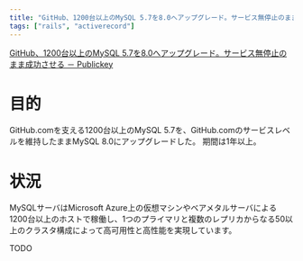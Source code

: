 ```yaml
---
title: "GitHub、1200台以上のMySQL 5.7を8.0へアップグレード。サービス無停止のまま成功させる を読んで"
tags: ["rails", "activerecord"]
---
```


[GitHub、1200台以上のMySQL 5.7を8.0へアップグレード。サービス無停止のまま成功させる － Publickey](https://www.publickey1.jp/blog/23/github1200mysql_5780.html)

# 目的
GitHub.comを支える1200台以上のMySQL 5.7を、GitHub.comのサービスレベルを維持したままMySQL 8.0にアップグレードした。
期間は1年以上。

# 状況
MySQLサーバはMicrosoft Azure上の仮想マシンやベアメタルサーバによる1200台以上のホストで稼働し、1つのプライマリと複数のレプリカからなる50以上のクラスタ構成によって高可用性と高性能を実現しています。

TODO

